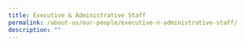 ```yaml
---
title: Executive & Administrative Staff
permalink: /about-us/our-people/executive-n-administrative-staff/
description: ""
---
```


